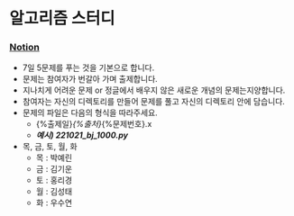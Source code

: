 # 알고리즘 스터디

### [Notion](https://www.notion.so/3f51fd7a320b4198a23426492833f12e?v=e3dc4bfc0b254ca1893ec001f124b812)

- 7일 5문제를 푸는 것을 기본으로 합니다.
- 문제는 참여자가 번갈아 가며 출제합니다.
- 지나치게 어려운 문제 or 정글에서 배우지 않은 새로운 개념의 문제는지양합니다.
- 참여자는 자신의 디렉토리를 만들어 문제를 풀고 자신의 디렉토리 안에 담습니다.
- 문제의 파일은 다음의 형식을 따라주세요.
  - {%출제일}_{%출처}_{%문제번호}.x
  - ***예시) 221021_bj_1000.py***
- 목, 금, 토, 월, 화
  - 목 : 박예린
  - 금 : 김기운
  - 토 : 홍리경
  - 월 : 김성태
  - 화 : 우수연
